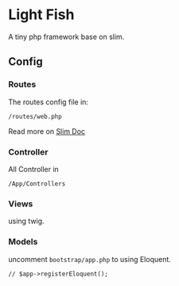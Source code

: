 # Light Fish

A tiny php framework base on slim.


## Config

### Routes

The routes config file in: 

```
/routes/web.php
```
Read more on [Slim Doc](http://www.slimframework.com/docs/objects/router.html)

### Controller 

All Controller in

```
/App/Controllers
```

### Views
 
using twig.
 
### Models

uncomment `bootstrap/app.php` to using Eloquent.

```
// $app->registerEloquent();
```

